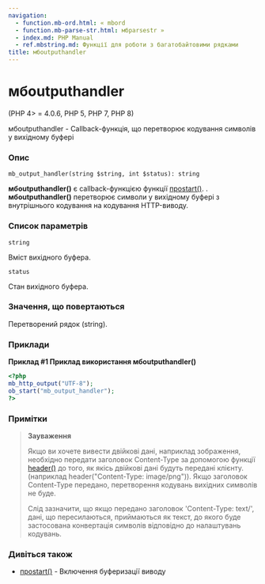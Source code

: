 ```yaml
---
navigation:
  - function.mb-ord.html: « mbord
  - function.mb-parse-str.html: мбparsestr »
  - index.md: PHP Manual
  - ref.mbstring.md: Функції для роботи з багатобайтовими рядками
title: мбoutputhandler
---
```

# мбoutputhandler

(PHP 4> = 4.0.6, PHP 5, PHP 7, PHP 8)

мбoutputhandler - Callback-функція, що перетворює кодування символів у вихідному буфері

### Опис

```methodsynopsis
mb_output_handler(string $string, int $status): string
```

**мбoutputhandler()** є callback-функцією функції [проstart()](function.ob-start.md). . **мбoutputhandler()** перетворює символи у вихідному буфері з внутрішнього кодування на кодування HTTP-виводу.

### Список параметрів

`string`

Вміст вихідного буфера.

`status`

Стан вихідного буфера.

### Значення, що повертаються

Перетворений рядок (string).

### Приклади

**Приклад #1 Приклад використання **мбoutputhandler()****

```php
<?php
mb_http_output("UTF-8");
ob_start("mb_output_handler");
?>
```

### Примітки

> **Зауваження**
> 
> Якщо ви хочете вивести двійкові дані, наприклад зображення, необхідно передати заголовок Content-Type за допомогою функції [header()](function.header.md) до того, як якісь двійкові дані будуть передані клієнту. (наприклад header("Content-Type: image/png")). Якщо заголовок Content-Type передано, перетворення кодувань вихідних символів не буде.
> 
> Слід зазначити, що якщо передано заголовок 'Content-Type: text/', дані, що пересилаються, приймаються як текст, до якого буде застосована конвертація символів відповідно до налаштувань кодувань.

### Дивіться також

-   [проstart()](function.ob-start.md) - Включення буферизації виводу
